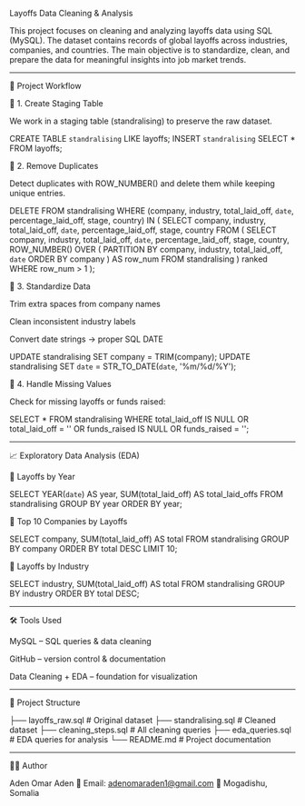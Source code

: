 Layoffs Data Cleaning & Analysis





This project focuses on cleaning and analyzing layoffs data using SQL (MySQL).
The dataset contains records of global layoffs across industries, companies, and countries.
The main objective is to standardize, clean, and prepare the data for meaningful insights into job market trends.


---

🚀 Project Workflow

🔹 1. Create Staging Table

We work in a staging table (standralising) to preserve the raw dataset.

CREATE TABLE `standralising` LIKE layoffs;
INSERT `standralising` SELECT * FROM layoffs;

🔹 2. Remove Duplicates

Detect duplicates with ROW_NUMBER() and delete them while keeping unique entries.

DELETE FROM standralising
WHERE (company, industry, total_laid_off, `date`, percentage_laid_off, stage, country) IN (
  SELECT company, industry, total_laid_off, `date`, percentage_laid_off, stage, country
  FROM (
    SELECT company, industry, total_laid_off, `date`, percentage_laid_off, stage, country,
           ROW_NUMBER() OVER (
             PARTITION BY company, industry, total_laid_off, `date`
             ORDER BY company
           ) AS row_num
    FROM standralising
  ) ranked
  WHERE row_num > 1
);

🔹 3. Standardize Data

Trim extra spaces from company names

Clean inconsistent industry labels

Convert date strings → proper SQL DATE


UPDATE standralising SET company = TRIM(company);
UPDATE standralising SET `date` = STR_TO_DATE(`date`, '%m/%d/%Y');

🔹 4. Handle Missing Values

Check for missing layoffs or funds raised:

SELECT *
FROM standralising
WHERE total_laid_off IS NULL OR total_laid_off = ''
   OR funds_raised IS NULL OR funds_raised = '';


---

📈 Exploratory Data Analysis (EDA)

🔸 Layoffs by Year

SELECT YEAR(`date`) AS year, SUM(total_laid_off) AS total_laid_offs
FROM standralising
GROUP BY year
ORDER BY year;

🔸 Top 10 Companies by Layoffs

SELECT company, SUM(total_laid_off) AS total
FROM standralising
GROUP BY company
ORDER BY total DESC
LIMIT 10;

🔸 Layoffs by Industry

SELECT industry, SUM(total_laid_off) AS total
FROM standralising
GROUP BY industry
ORDER BY total DESC;


---

🛠️ Tools Used

MySQL – SQL queries & data cleaning

GitHub – version control & documentation

Data Cleaning + EDA – foundation for visualization



---

📂 Project Structure

├── layoffs_raw.sql          # Original dataset
├── standralising.sql        # Cleaned dataset
├── cleaning_steps.sql       # All cleaning queries
├── eda_queries.sql          # EDA queries for analysis
└── README.md                # Project documentation


---

👨‍💻 Author

Aden Omar Aden
📧 Email: adenomaraden1@gmail.com
📍 Mogadishu, Somalia

